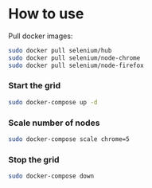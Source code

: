 # How to use 

Pull docker images: 

```bash
sudo docker pull selenium/hub
sudo docker pull selenium/node-chrome
sudo docker pull selenium/node-firefox
```

### Start the grid 
```bash
sudo docker-compose up -d
```

### Scale number of nodes 
```bash
sudo docker-compose scale chrome=5
```

### Stop the grid
```bash
sudo docker-compose down
```

